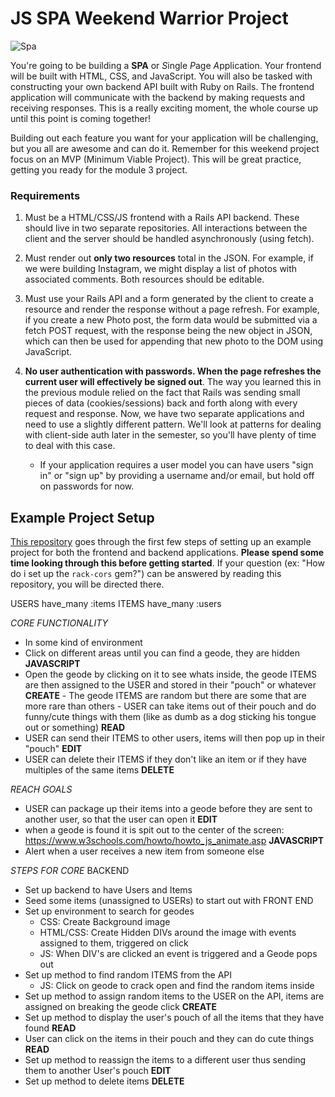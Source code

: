 # JS SPA Weekend Warrior Project



![Spa](https://media.giphy.com/media/qYPuZHf0vFB6g/giphy.gif "Kitty 'SPA'")

You're going to be building a **SPA** or *S*ingle *P*age *A*pplication. Your frontend will be built with HTML, CSS, and JavaScript. You will also be tasked with constructing your own backend API built with Ruby on Rails. The frontend application will communicate with the backend by making requests and receiving responses. This is a really exciting moment, the whole course up until this point is coming together!

Building out each feature you want for your application will be challenging, but you all are awesome and can do it. Remember for this weekend project focus on an MVP (Minimum Viable Project). This will be great practice, getting you ready for the module 3 project.

### Requirements

1. Must be a HTML/CSS/JS frontend with a Rails API backend. These should live in two separate repositories. All interactions between the client and the server should be handled asynchronously (using fetch).

2. Must render out **only two resources** total in the JSON. For example, if we were building Instagram, we might display a list of photos with associated comments. Both resources should be editable.

3. Must use your Rails API and a form generated by the client to create a resource and render the response without a page refresh. For example, if you create a new Photo post, the form data would be submitted via a fetch POST request, with the response being the new object in JSON, which can then be used for appending that new photo to the DOM using JavaScript.

4. **No user authentication with passwords. When the page refreshes the current user will effectively be signed out**. The way you learned this in the previous module relied on the fact that Rails was sending small pieces of data (cookies/sessions) back and forth along with every request and response. Now, we have two separate applications and need to use a slightly different pattern. We'll look at patterns for dealing with client-side auth later in the semester, so you'll have plenty of time to deal with this case.

   * If your application requires a user model you can have users "sign in" or "sign up" by providing a username and/or email, but hold off on passwords for now.

## Example Project Setup

[This repository](https://github.com/learn-co-curriculum/mod3-project-week-setup-example) goes through the first few steps of setting up an example project for both the frontend and backend applications. **Please spend some time looking through this before getting started**. If your question (ex: "How do i set up the `rack-cors` gem?") can be answered by reading this repository, you will be directed there.


USERS have_many :items
ITEMS have_many :users

*CORE FUNCTIONALITY*
  - In some kind of environment
  - Click on different areas until you can find a geode, they are hidden **JAVASCRIPT**
  - Open the geode by clicking on it to see whats inside, the geode ITEMS are then assigned to the USER and stored in their "pouch" or whatever **CREATE**
          - The geode ITEMS are random but there are some that are more rare than others
          - USER can take items out of their pouch and do funny/cute things with them (like as dumb as a dog sticking his tongue out or something)  **READ**    
  - USER can send their ITEMS to other users, items will then pop up in their "pouch" **EDIT**
  - USER can delete their ITEMS if they don't like an item or if they have  multiples of the same items  **DELETE**

*REACH GOALS*
- USER can package up their items into a geode before they are sent to another user, so that the user can open it  **EDIT**
- when a geode is found it is spit out to the center of the screen: https://www.w3schools.com/howto/howto_js_animate.asp **JAVASCRIPT**
- Alert when a user receives  a new item from someone else



*STEPS FOR CORE*
  BACKEND
  - Set up backend to have Users and Items
  - Seed some items (unassigned to USERs) to start out with
  FRONT END
  - Set up environment to search for geodes
    - CSS: Create Background image
    - HTML/CSS: Create Hidden DIVs around the image with events assigned to them, triggered on click
    - JS: When DIV's are clicked an event is triggered and a Geode pops out
  - Set up method to find random ITEMS from the API
    - JS: Click on geode to crack open and find the random items inside
  - Set up method to assign random items to the USER on the API, items are assigned on breaking the geode click **CREATE**
  - Set up method to display the user's pouch of all the items that they have found **READ**
  - User can click on the items in their pouch and they can do cute things **READ**
  - Set up method to reassign the items to a different user thus sending them to another User's pouch **EDIT**
  - Set up method to delete items **DELETE**
